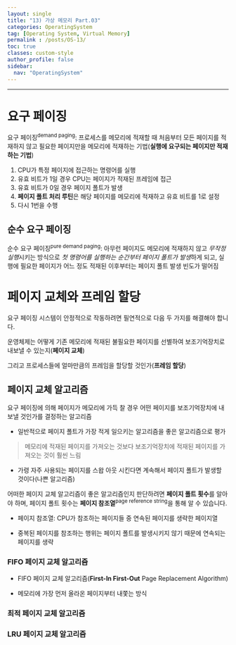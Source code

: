 ```yaml
---
layout: single
title: "13) 가상 메모리 Part.03"
categories: OperatingSystem
tag: [Operating System, Virtual Memory]
permalink : /posts/OS-13/
toc: true
classes: custom-style
author_profile: false
sidebar:
  nav: "OperatingSystem"
---
```


<hr>

# 요구 페이징

요구 페이징<sup>demand paging</sup>: 프로세스를 메모리에 적재할 때 처음부터 모든 페이지를 적재하지 않고 필요한 페이지만을 메모리에 적재하는 기법(**실행에 요구되는 페이지만 적재하는 기법**)

1. CPU가 특정 페이지에 접근하는 명령어를 실행
2. 유효 비트가 1일 경우 CPU는 페이지가 적재된 프레임에 접근
3. 유효 비트가 0일 경우 페이지 폴트가 발생
4. **페이지 폴트 처리 루틴**은 해당 페이지를 메모리에 적재하고 유효 비트를 1로 설정
5. 다시 1번을 수행

## 순수 요구 페이징

순수 요구 페이징<sup>pure demand paging</sup>: 아무런 페이지도 메모리에 적재하지 않고 *무작정 실행*시키는 방식으로 *첫 명령어를 실행하는 순간부터 페이지 폴트가 발생*하게 되고, 실행에 필요한 페이지가 어느 정도 적재된 이후부터는 페이지 폴트 발생 빈도가 떨어짐

# 페이지 교체와 프레임 할당

요구 페이징 시스템이 안정적으로 작동하려면 필연적으로 다음 두 가지를 해결해야 합니다.

운영체제는 어떻게 기존 메모리에 적재된 불필요한 페이지를 선별하여 보조기억장치로 내보낼 수 있는지(**페이지 교체**)

그리고 프로세스들에 얼마만큼의 프레임을 할당할 것인가(**프레임 할당**)

## 페이지 교체 알고리즘

요구 페이징에 의해 페이지가 메모리에 가득 찰 경우 어떤 페이지를 보조기억장치에 내보낼 것인가를 결정하는 알고리즘

- 일반적으로 페이지 폴트가 가장 적게 일으키는 알고리즘을 좋은 알고리즘으로 평가

> 메모리에 적재된 페이지를 가져오는 것보다 보조기억장치에 적재된 페이지를 가져오는 것이 훨씬 느림 

- 가령 자주 사용되는 페이지를 스왑 아웃 시킨다면 계속해서 페이지 폴트가 발생할 것이다(나쁜 알고리즘)

어떠한 페이지 교체 알고리즘이 좋은 알고리즘인지 판단하려면 **페이지 폴트 횟수**를 알아야 하며, 페이지 폴트 횟수는 **페이지 참조열**<sup>page reference string</sup>을 통해 알 수 있습니다.

- 페이지 참조열: CPU가 참조하는 페이지들 중 연속된 페이지를 생략한 페이지열

- 중복된 페이지를 참조하는 행위는 페이지 폴트를 발생시키지 않기 때문에 연속되는 페이지를 생략

### FIFO 페이지 교체 알고리즘

- FIFO 페이지 교체 알고리즘(**First-In First-Out** Page Replacement Algorithm)

- 메모리에 가장 먼저 올라온 페이지부터 내쫓는 방식

### 최적 페이지 교체 알고리즘

### LRU 페이지 교체 알고리즘


